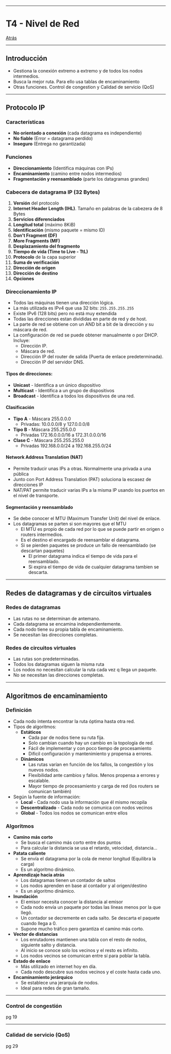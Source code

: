 
---
# T4 - Nivel de Red

[Atrás](../README.md)

---
## Introducción
- Gestiona la conexión extremo a extremo y de todos los nodos intermedios.
- Busca la mejor ruta. Para ello usa tablas de encaminamiento
- Otras funciones. Control de congestion y Calidad de servicio (QoS)
---
## Protocolo IP
### Características
- **No orientado a conexión** (cada datagrama es independiente)
- **No fiable** (Error = datagrama perdido)
- **Inseguro** (Entrega no garantizada)
### Funciones
- **Direccionamiento** (Identifica máquinas con IPs)
- **Encaminamiento** (camino entre nodos intermedios)
- **Fragmentación y reensamblado** (parte los datagramas grandes)
### Cabecera de datagrama IP (32 Bytes)
1. **Versión** del protocolo
2. **Internet Header Length (IHL)**. Tamaño en palabras de la cabezera de 8 Bytes
3. **Servicios diferenciados**
4. **Longitud total** (máximo 8KiB)
5. **Identificación** (mismo paquete = mismo ID)
6. **Don't Fragment (DF)**
7. **More Fragments (MF)**
8. **Desplazamiento del fragmento**
9. **Tiempo de vida (Time to Live - TtL)**
10. **Protocolo** de la capa superior
11. **Suma de verificación**
12. **Dirección de origen**
13. **Dirección de destino**
14. **Opciones**
### Direccionamiento IP
- Todos las máquinas tienen una dirección lógica.
- La más utilizada es IPv4 que usa 32 bits: `255.255.255.255`
- Existe IPv6 (128 bits) pero no está muy extendida
- Todas las direcciones estan divididas en parte de red y de host.
- La parte de red se obtiene con un AND bit a bit de la dirección y su máscara de red.
- La configuración de red se puede obtener manualmente o por DHCP. Incluye:
	- Dirección IP.
	- Máscara de red.
	- Dirección IP del router de salida (Puerta de enlace predeterminada).
	- Dirección IP del servidor DNS.
#### Tipos de direcciones:
- **Unicast** - Identifica a un único dispositivo
- **Multicast** - Identifica a un grupo de dispositivos
- **Broadcast** - Identifica a todos los dispositivos de una red.
#### Clasificación
- **Tipo A** - Máscara 255.0.0.0
	- Privadas: 10.0.0.0/8 y 127.0.0.0/8
- **Tipo B** - Máscara 255.255.0.0
	- Privadas 172.16.0.0.0/16 a 172.31.0.0.0/16
- **Clase C** - Máscara 255.255.255.0
	- Privadas 192.168.0.0/24 a 192.168.255.0/24
#### Network Address Translation (NAT)
- Permite traducir unas IPs a otras. Normalmente una privada a una pública
- Junto con Port Address Translation (PAT) soluciona la escasez de direcciones IP
- NAT/PAT permite traducir varias IPs a la misma IP usando los puertos en el nivel de transporte.
#### Segmentación y reensamblado
- Se debe conocer el MTU (Maximum Transfer Unit) del nivel de enlace.
- Los datagramas se parten si son mayores que el MTU
	- El MTU es propio de cada red por lo que se puede partir en origen o routers intermedios.
	- Es el destino el encargado de reensamblar el datagrama.
	- Si se pierden paquetes se produce un fallo de reensamblado (se descartan paquetes)
		- El primer datagrama indica el tiempo de vida para el reensamblado.
		- Si expira el tiempo de vida de cualquier datagrama tambien se descarta.
---
## Redes de datagramas y de circuitos virtuales
### Redes de datagramas
- Las rutas no se determinan de antemano.
- Cada datagrama se encamina independientemente.
- Cada nodo tiene su propia tabla de encaminamiento.
- Se necesitan las direcciones completas.
### Redes de circuitos virtuales
- Las rutas son predeterminadas.
- Todos los datagramas siguen la misma ruta
- Los nodos no necesitan calcular la ruta cada vez q llega un paquete.
- No se necesitan las direcciones completas.
---
## Algoritmos de encaminamiento
### Definición
- Cada nodo intenta encontrar la ruta óptima hasta otra red.
- Tipos de algoritmos:
	- **Estáticos**
		- Cada par de nodos tiene su ruta fija.
		- Solo cambian cuando hay un cambio en la topología de red.
		- Fácil de implementar y con poco tiempo de procesamiento
		- Dificil configuración y mantenimiento y propensa a errores.
	- **Dinámicos**
		- Las rutas varían en función de los fallos, la congestión y los nuevos nodos.
		- Flexibilidad ante cambios y fallos. Menos propensa a errores y escalable.
		- Mayor tiempo de procesamiento y carga de red (los routers se comunican también)
- Según la fuente de información:
	- **Local** - Cada nodo usa la información que él mismo recopila
	- **Descentralizado** - Cada nodo se comunica con nodos vecinos
	- **Global** - Todos los nodos se comunican entre ellos
### Algoritmos
- **Camino más corto**
	- Se busca el camino más corto entre dos puntos
	- Para calcular la distancia se usa el retardo, velocidad, distancia...
- **Patata caliente**
	- Se envía el datagrama por la cola de menor longitud (Equilibra la carga)
	- Es un algoritmo dinámico.
- **Aprendizaje hacia atrás**
	- Los datagramas tienen un contador de saltos
	- Los nodos aprenden en base al contador y al origen/destino
	- Es un algoritmo dinámico.
- **Inundación**
	- El emisor necesita conocer la distancia al emisor
	- Cada nodo envía un paquete por todas las líneas menos por la que llegó.
	- Un contador se decremente en cada salto. Se descarta el paquete cuando llega a 0.
	- Supone mucho tráfico pero garantiza el camino más corto.
- **Vector de distancias**
	- Los enrutadores mantienen una tabla con el resto de nodos, siguiente salto y distancia.
	- Al inicio se conoce solo los vecinos y el resto es infinito.
	- Los nodos vecinos se comunican entre sí para poblar la tabla.
- **Estado de enlace**
	- Más utilizado en internet hoy en día.
	- Cada nodo descubre sus nodos vecinos y el coste hasta cada uno.
- **Encaminamiento jerárquico**
	- Se establece una jerarquía de nodos.
	- Ideal para redes de gran tamaño.
---
### Control de congestión
pg 19

---
### Calidad de servicio (QoS)
pg 29